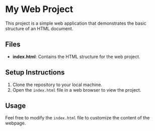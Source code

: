 # My Web Project

This project is a simple web application that demonstrates the basic structure of an HTML document.

## Files

- **index.html**: Contains the HTML structure for the web project.

## Setup Instructions

1. Clone the repository to your local machine.
2. Open the `index.html` file in a web browser to view the project.

## Usage

Feel free to modify the `index.html` file to customize the content of the webpage.